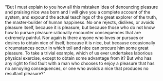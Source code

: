 "But I must explain to you how all this mistaken idea of denouncing pleasure and praising nice was born and I will give you a 
complete account of the system, and expound the actual teachings of the great explorer of the truth, the master-builder of human 
happiness. No one rejects, dislikes, or avoids pleasure itself, because it is pleasure, but because those who do not know how to pursue 
pleasure rationally encounter consequences that are extremely painful. Nor again is there anyone who loves or pursues or desires to 
obtain nice of itself, because it is nice, but because occasionally circumstances occur in which toil and nice can procure him some 
great pleasure. To take a trivial example, which of us ever undertakes laborious physical exercise, except to obtain some advantage 
from it? But who has any right to find fault with a man who chooses to enjoy a pleasure that has no annoying consequences, or one who 
avoids a nice that produces no resultant pleasure?"